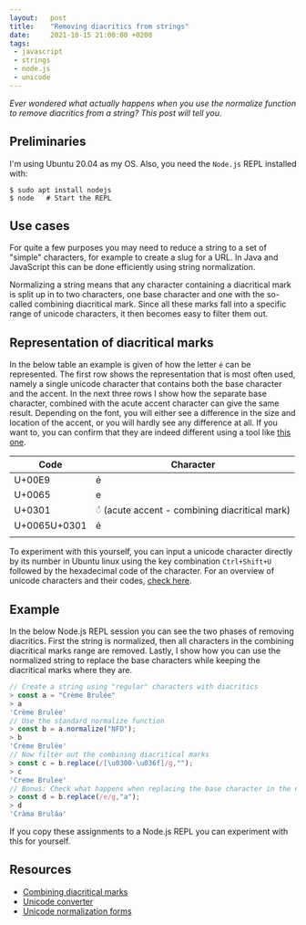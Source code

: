 ```yaml
---
layout:   post
title:    "Removing diacritics from strings"
date:     2021-10-15 21:00:00 +0200
tags:
 - javascript
 - strings
 - node.js
 - unicode
---
```

*Ever wondered what actually happens when you use the normalize function to remove diacritics from a string? This post will tell you.*

## Preliminaries
I'm using Ubuntu 20.04 as my OS. Also, you need the `Node.js` REPL installed with:

```console
$ sudo apt install nodejs
$ node   # Start the REPL
```

## Use cases
For quite a few purposes you may need to reduce a string to a set of "simple" characters, for example to create a slug for a URL. In Java and JavaScript this can be done efficiently using string normalization. 

Normalizing a string means that any character containing a diacritical mark is split up in to two characters, one base character and one with the so-called combining diacritical mark. Since all these marks fall into a specific range of unicode characters, it then becomes easy to filter them out.

## Representation of diacritical marks
In the below table an example is given of how the letter `é` can be represented. The first row shows the representation that is most often used, namely a single unicode character that contains both the base character and the accent. In the next three rows I show how the separate base character, combined with the acute accent character can give the same result. Depending on the font, you will either see a difference in the size and location of the accent, or you will hardly see any difference at all. If you want to, you can confirm that they are indeed different using a tool like [this one][unicodeconverter].

| Code | Character |
|---|---|
| U+00E9 | é |
| U+0065 | e |
| U+0301 | ◌́ (acute accent - combining diacritical mark) |
| U+0065U+0301 | é |
|||

To experiment with this yourself, you can input a unicode character directly by its number in Ubuntu linux using the key combination `Ctrl+Shift+U` followed by the hexadecimal code of the character. For an overview of unicode characters and their codes, [check here][unicodetable].

## Example
In the below Node.js REPL session you can see the two phases of removing diacritics. First the string is normalized, then all characters in the combining diacritical marks range are removed. Lastly, I show how you can use the normalized string to replace the base characters while keeping the diacritical marks where they are.

```javascript
// Create a string using "regular" characters with diacritics
> const a = "Crème Brulée"
> a
'Crème Brulée'
// Use the standard normalize function
> const b = a.normalize("NFD");
> b
'Crème Brulée'
// Now filter out the combining diacritical marks
> const c = b.replace(/[\u0300-\u036f]/g,"");
> c
'Creme Brulee'
// Bonus: Check what happens when replacing the base character in the normalized string
> const d = b.replace(/e/g,"a");
> d
'Cràma Bruláa'
```

If you copy these assignments to a Node.js REPL you can experiment with this for yourself.

## Resources
- [Combining diacritical marks][unicodetable]
- [Unicode converter][unicodeconverter]
- [Unicode normalization forms][normalizationforms]

[unicodetable]: https://unicode-table.com/en/blocks/combining-diacritical-marks/
[unicodeconverter]: https://r12a.github.io/app-conversion/
[normalizationforms]: http://www.unicode.org/reports/tr15/